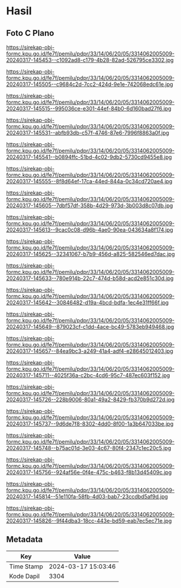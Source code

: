 # Hasil

## Foto C Plano

https://sirekap-obj-formc.kpu.go.id/fe7f/pemilu/pdpr/33/14/06/20/05/3314062005009-20240317-145453--c1092ad8-c179-4b28-82ad-526795ce3302.jpg

https://sirekap-obj-formc.kpu.go.id/fe7f/pemilu/pdpr/33/14/06/20/05/3314062005009-20240317-145505--c9684c2d-7cc2-424d-9e1e-742068edc61e.jpg

https://sirekap-obj-formc.kpu.go.id/fe7f/pemilu/pdpr/33/14/06/20/05/3314062005009-20240317-145515--995036ce-e301-44ef-84b0-6d160bad27f6.jpg

https://sirekap-obj-formc.kpu.go.id/fe7f/pemilu/pdpr/33/14/06/20/05/3314062005009-20240317-145531--abfb93db-c57f-4746-87e6-7996f8863a0f.jpg

https://sirekap-obj-formc.kpu.go.id/fe7f/pemilu/pdpr/33/14/06/20/05/3314062005009-20240317-145541--b0894ffc-51bd-4c02-9db2-5730cd9455e8.jpg

https://sirekap-obj-formc.kpu.go.id/fe7f/pemilu/pdpr/33/14/06/20/05/3314062005009-20240317-145555--8f8d64ef-17ca-44ed-844a-0c34cd720ae4.jpg

https://sirekap-obj-formc.kpu.go.id/fe7f/pemilu/pdpr/33/14/06/20/05/3314062005009-20240317-145605--7dbf57df-358b-4d29-973d-3b003d8c07db.jpg

https://sirekap-obj-formc.kpu.go.id/fe7f/pemilu/pdpr/33/14/06/20/05/3314062005009-20240317-145613--9cac0c08-d96b-4ae0-90ea-043634a8f174.jpg

https://sirekap-obj-formc.kpu.go.id/fe7f/pemilu/pdpr/33/14/06/20/05/3314062005009-20240317-145625--32341067-b7b9-456d-a825-582546ed7dac.jpg

https://sirekap-obj-formc.kpu.go.id/fe7f/pemilu/pdpr/33/14/06/20/05/3314062005009-20240317-145633--780e914b-22c7-474d-b58d-acd2e851c30d.jpg

https://sirekap-obj-formc.kpu.go.id/fe7f/pemilu/pdpr/33/14/06/20/05/3314062005009-20240317-145642--30846482-d19a-4bcd-bdfa-1ec4e31ff66f.jpg

https://sirekap-obj-formc.kpu.go.id/fe7f/pemilu/pdpr/33/14/06/20/05/3314062005009-20240317-145649--879023cf-c1dd-4ace-bc49-5783eb949468.jpg

https://sirekap-obj-formc.kpu.go.id/fe7f/pemilu/pdpr/33/14/06/20/05/3314062005009-20240317-145657--84ea9bc3-a249-41a4-adf4-e28645012403.jpg

https://sirekap-obj-formc.kpu.go.id/fe7f/pemilu/pdpr/33/14/06/20/05/3314062005009-20240317-145711--4025f36a-c2bc-4cd6-95c7-487ec603f152.jpg

https://sirekap-obj-formc.kpu.go.id/fe7f/pemilu/pdpr/33/14/06/20/05/3314062005009-20240317-145726--228b9006-80a1-49a2-8429-fb370b9d272d.jpg

https://sirekap-obj-formc.kpu.go.id/fe7f/pemilu/pdpr/33/14/06/20/05/3314062005009-20240317-145737--9d6de7f8-8302-4dd0-8f00-1a3b647033be.jpg

https://sirekap-obj-formc.kpu.go.id/fe7f/pemilu/pdpr/33/14/06/20/05/3314062005009-20240317-145748--b75ac01d-3e03-4c67-80f4-2347c1ec20c5.jpg

https://sirekap-obj-formc.kpu.go.id/fe7f/pemilu/pdpr/33/14/06/20/05/3314062005009-20240317-145756--924af56e-0f4e-475c-b463-f8b13d45409c.jpg

https://sirekap-obj-formc.kpu.go.id/fe7f/pemilu/pdpr/33/14/06/20/05/3314062005009-20240317-145814--51e110fa-58fb-4d03-bab7-23ccdbd5af9d.jpg

https://sirekap-obj-formc.kpu.go.id/fe7f/pemilu/pdpr/33/14/06/20/05/3314062005009-20240317-145826--9f44dba3-18cc-443e-bd59-eab7ec5ec71e.jpg


## Metadata

| Key        | Value               |
| ---------- | ------------------- |
| Time Stamp | 2024-03-17 15:03:46 |
| Kode Dapil | 3304                |



